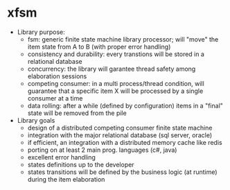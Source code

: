 # xfsm
* Library purpose:
  * fsm: generic finite state machine library processor; will "move" the item state from A to B (with proper error handling)
  * consistency and durability: every transtions will be stored in a relational database
  * concurrency: the library will garantee thread safety among elaboration sessions
  * competing consumer: in a multi process/thread condition, will guarantee that a specific item X will be processed by a single consumer at a time
  * data rolling: after a while (defined by configuration) items in a "final" state will be removed from the pile
* Library goals
  * design of a distributed competing consumer finite state machine
  * integration with the major relational database (sql server, oracle)
  * if efficient, an integration with a distributed memory cache like redis
  * porting on at least 2 main prog. languages (c#, java)
  * excellent error handling
  * states definitions up to the developer
  * states transitions will be defined by the business logic (at runtime) during the item elaboration

